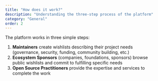 ```yaml
---
title: "How does it work?"
description: "Understanding the three-step process of the platform"
category: "General"
order: 2
---
```


The platform works in three simple steps:

1. **Maintainers** create wishlists describing their project needs (governance, security, funding, community building, etc.)
2. **Ecosystem Sponsors** (companies, foundations, sponsors) browse public wishlists and commit to fulfilling specific needs
3. **Open Source Practitioners** provide the expertise and services to complete the work